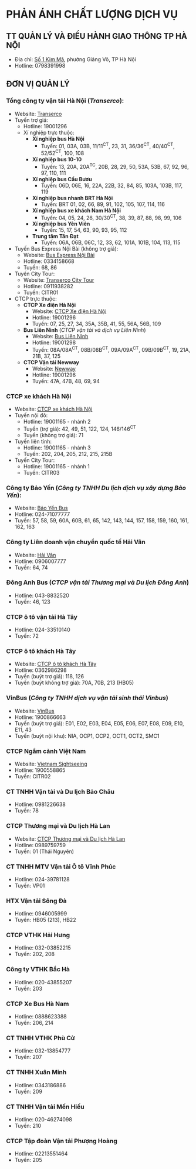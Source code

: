 # PHẢN ÁNH CHẤT LƯỢNG DỊCH VỤ
## TT QUẢN LÝ VÀ ĐIỀU HÀNH GIAO THÔNG TP HÀ NỘI
- Địa chỉ: [Số 1 Kim Mã](https://maps.app.goo.gl/bqaWxjReobGUdZ2XA), phường Giảng Võ, TP Hà Nội
- Hotline: 0798391998
## ĐƠN VỊ QUẢN LÝ
### Tổng công ty vận tải Hà Nội (*Transerco*):
- Website: [Transerco](https://transerco.com.vn)
- Tuyến trợ giá:
  - Hotline: 19001296
  - Xí nghiệp trực thuộc:<br>
    - **Xí nghiệp bus Hà Nội**
      - Tuyến: 01, 03A, 03B, 11/11<sup>CT</sup>, 23, 31, 36/36<sup>CT</sup>, 40/40<sup>CT</sup>, 52/52<sup>CT</sup>, 100, 108
    - **Xí nghiệp bus 10-10**
      - Tuyến: 13, 20A, 20A<sup>TC</sup>, 20B, 28, 29, 50, 53A, 53B, 67, 92, 96, 97, 110, 111
    - **Xí nghiệp bus Cầu Bươu**
      - Tuyến: 06D, 06E, 16, 22A, 22B, 32, 84, 85, 103A, 103B, 117, 119
    - **Xí nghiệp bus nhanh BRT Hà Nội**
      - Tuyến: BRT 01, 02, 66, 89, 91, 102, 105, 107, 114, 116
    - **Xí nghiệp bus xe khách Nam Hà Nội**
      - Tuyến: 04, 05, 24, 26, 30/30<sup>CT</sup>, 38, 39, 87, 88, 98, 99, 106
    - **Xí nghiệp bus Yên Viên**
      - Tuyến: 15, 17, 54, 63, 90, 93, 95, 112
    - **Trung tâm Tân Đạt**
      - Tuyến: 06A, 06B, 06C, 12, 33, 62, 101A, 101B, 104, 113, 115
- Tuyến Bus Express Nội Bài (không trợ giá): 
  - Website:  [Bus Express Nội Bài](https://busnoibai.com/vi)
  - Hotline: 0334158668
  - Tuyến: 68, 86
- Tuyến City Tour:
  - Website: [Transerco City Tour](https://hanoicitytour.com.vn/)
  - Hotline: 0911938282
  - Tuyến: CITR01
- CTCP trực thuộc:<br>
    - **CTCP Xe điện Hà Nội**
        - Website: [CTCP Xe điện Hà Nội](http://hanoitram.vn/)
        - Hotline: 19001296
        - Tuyến: 07, 25, 27, 34, 35A, 35B, 41, 55, 56A, 56B, 109
    - **Bus Liên Ninh** (*CTCP vận tải và dịch vụ Liên Ninh*)
        - Website: [Bus Liên Ninh](https://lienninh.com.vn/)
        - Hotline: 19001298
        - Tuyến: 08A/08A<sup>CT</sup>, 08B/08B<sup>CT</sup>, 09A/09A<sup>CT</sup>, 09B/09B<sup>CT</sup>, 19, 21A, 21B, 37, 125
    - **CTCP Vận tải Newway**
        - Website: [Newway](https://newwayjsc.com.vn/)
        - Hotline: 19001296
        - Tuyến: 47A, 47B, 48, 69, 94
### CTCP xe khách Hà Nội
- Website: [CTCP xe khách Hà Nội](https://xekhachhn.com/)
- Tuyến nội đô:
  - Hotline: 19001165 - nhánh 2
  - Tuyến (trợ giá): 42, 49, 51, 122, 124, 146/146<sup>CT</sup>
  - Tuyến (không trợ giá): 71
- Tuyến liên tỉnh: 
  - Hotline: 19001165 - nhánh 3
  - Tuyến: 202, 204, 205, 212, 215, 215B
- Tuyến City Tour: 
  - Hotline: 19001165 - nhánh 1
  - Tuyến: CITR03
### Công ty Bảo Yến (*Công ty TNHH Du lịch dịch vụ xây dựng Bảo Yến*):
- Website: [Bảo Yến Bus](http://baoyenbus.com/)
- Hotline: 024-71077777
- Tuyến: 57, 58, 59, 60A, 60B, 61, 65, 142, 143, 144, 157, 158, 159, 160, 161, 162, 163
### Công ty Liên doanh vận chuyển quốc tế Hải Vân
- Website: [Hải Vân](http://haivan.com)
- Hotline: 0906007777
- Tuyến: 64, 74
### Đông Anh Bus (*CTCP vận tải Thương mại và Du lịch Đông Anh*)
- Hotline: 043-8832520
- Tuyến: 46, 123
### CTCP ô tô vận tải Hà Tây
- Hotline: 024-33510140
- Tuyến: 72
### CTCP ô tô khách Hà Tây
- Website: [CTCP ô tô khách Hà Tây](https://otokhachhatay.com.vn/)
- Hotline: 0362986298
- Tuyến (buýt trợ giá): 118, 126
- Tuyến (buýt không trợ giá): 70A, 70B, 213 (HB05)
### VinBus (*Công ty TNHH dịch vụ vận tải sinh thái Vinbus*)
- Website: [VinBus](https://vinbus.vn/)
- Hotline: 1900866663
- Tuyến (buýt trợ giá): E01, E02, E03, E04, E05, E06, E07, E08, E09, E10, E11, 43
- Tuyến (buýt nội khu): NIA, OCP1, OCP2, OCT1, OCT2, SMC1
### CTCP Ngắm cảnh Việt Nam
- Website: [Vietnam Sightseeing](https://vn-sightseeing.com/)
- Hotline: 1900558865
- Tuyến: CITR02
### CT TNHH Vận tải và Du lịch Bảo Châu
- Hotline: 0981226638
- Tuyến: 78
### CTCP Thương mại và Du lịch Hà Lan
- Website: [CTCP Thương mại và Du lịch Hà Lan](https://halan.vn/)
- Hotline: 0989759759
- Tuyến: 01 (Thái Nguyên)
### CT TNHH MTV Vận tải Ô tô Vĩnh Phúc
- Hotline: 024-39781128
- Tuyến: VP01
### HTX Vận tải Sông Đà
- Hotline: 0946005999
- Tuyến: HB05 (213), HB22
### CTCP VTHK Hải Hưng
- Hotline: 032-03852215
- Tuyến: 202, 208
### Công ty VTHK Bắc Hà
- Hotline: 020-43855207
- Tuyến: 203
### CTCP Xe Bus Hà Nam
- Hotline: 0888623388
- Tuyến: 206, 214
### CT TNHH VTHK Phù Cừ
- Hotline: 032-13854777
- Tuyến: 207
### CT TNHH Xuân Minh
- Hotline: 0343186886
- Tuyến: 209
### CT TNHH Vận tải Mến Hiếu
- Hotline: 020-46274098
- Tuyến: 210
### CTCP Tập đoàn Vận tải Phượng Hoàng
- Hotline: 02213551464
- Tuyến: 205
